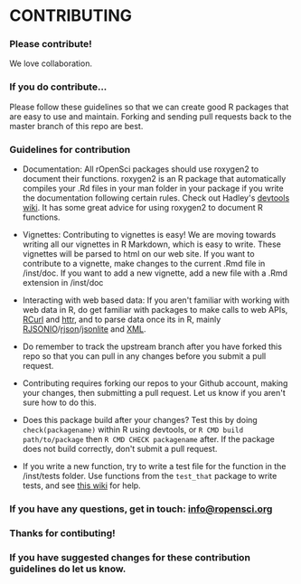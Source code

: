 # CONTRIBUTING #

### Please contribute! 
We love collaboration. 

### If you do contribute... 
Please follow these guidelines so that we can create good R packages that are easy to use and maintain. Forking and sending pull requests back to the master branch of this repo are best. 

### Guidelines for contribution
+ Documentation: All rOpenSci packages should use roxygen2 to document their functions. roxygen2 is an R package that automatically compiles your .Rd files in your man folder in your package if you write the documentation following certain rules. Check out Hadley's [devtools wiki][roxygen2]. It has some great advice for using roxygen2 to document R functions.

+ Vignettes: Contributing to vignettes is easy! We are moving towards writing all our vignettes in R Markdown, which is easy to write. These vignettes will be parsed to html on our web site. If you want to contribute to a vignette, make changes to the current .Rmd file in /inst/doc. If you want to add a new vignette, add a new file with a .Rmd extension in /inst/doc

+ Interacting with web based data: If you aren't familiar with working with web data in R, do get familiar with packages to make calls to web APIs, [RCurl][rcurl] and [httr][httr], and to parse data once its in R, mainly [RJSONIO][rjsonio]/[rjson][rjson]/[jsonlite][jsonlite] and [XML][xml].

+ Do remember to track the upstream branch after you have forked this repo so that you can pull in any changes before you submit a pull request. 

+ Contributing requires forking our repos to your Github account, making your changes, then submitting a pull request. Let us know if you aren't sure how to do this.

+ Does this package build after your changes? Test this by doing `check(packagename)` within R using devtools, or `R CMD build path/to/package` then `R CMD CHECK packagename` after. If the package does not build correctly, don't submit a pull request. 

+ If you write a new function, try to write a test file for the function in the /inst/tests folder. Use functions from the `test_that` package to write tests, and see [this wiki][wikitest] for help.

### If you have any questions, get in touch: [info@ropensci.org](mailto:info@ropensci.org)

### Thanks for contibuting!

### If you have suggested changes for these contribution guidelines do let us know.

[roxygen2]: https://github.com/hadley/devtools/wiki/Documenting-functions
[rcurl]: http://cran.r-project.org/web/packages/RCurl/index.html
[httr]: http://cran.r-project.org/web/packages/httr/index.html
[rjson]: http://cran.r-project.org/web/packages/rjson/index.html
[rjsonio]: http://cran.r-project.org/web/packages/RJSONIO/index.html
[jsonlite]: http://cran.r-project.org/web/packages/jsonlite/index.html
[xml]: http://cran.r-project.org/web/packages/XML/index.html
[wikitest]: https://github.com/hadley/devtools/wiki/Testing